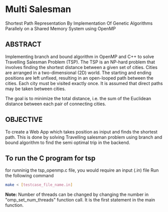 # Multi Salesman

Shortest Path Representation By Implementation Of Genetic Algorithms Parallely on a Shared Memory System using OpenMP

## ABSTRACT

Implementing branch and bound algorithm in OpenMP and C++ to solve Travelling Salesman Problem (TSP).
The TSP is an NP-hard problem that involves finding the shortest distance between a given set of cities. Cities are arranged in a two-dimensional (2D) world. The starting and ending positions are left unfixed, resulting in an open-looped path between the cities. Each city must be visited exactly once. It is assumed that direct paths may be taken between cities.

The goal is to minimize the total distance, i.e. the sum of the Euclidean distance between each pair of connecting cities.

## OBJECTIVE

To create a Web App which takes position as iniput and finds the shortest path. This is done by solving Travelling salesman problem using branch and bound algorithm to find the semi optimal trip in the backend.

## To run the C program for tsp

for runninig the tsp_openmp.c file, you would require an input (.in) file
Run the following command

```sh
make < [testcase_file_name.in]
```

**Note:** Number of threads can be changed by changing the number in "omp_set_num_threads" function call. It is the first statement in the main function.